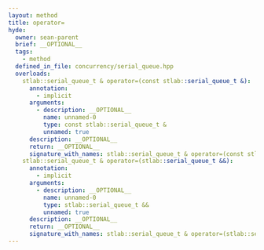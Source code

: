 ```yaml
---
layout: method
title: operator=
hyde:
  owner: sean-parent
  brief: __OPTIONAL__
  tags:
    - method
  defined_in_file: concurrency/serial_queue.hpp
  overloads:
    stlab::serial_queue_t & operator=(const stlab::serial_queue_t &):
      annotation:
        - implicit
      arguments:
        - description: __OPTIONAL__
          name: unnamed-0
          type: const stlab::serial_queue_t &
          unnamed: true
      description: __OPTIONAL__
      return: __OPTIONAL__
      signature_with_names: stlab::serial_queue_t & operator=(const stlab::serial_queue_t &)
    stlab::serial_queue_t & operator=(stlab::serial_queue_t &&):
      annotation:
        - implicit
      arguments:
        - description: __OPTIONAL__
          name: unnamed-0
          type: stlab::serial_queue_t &&
          unnamed: true
      description: __OPTIONAL__
      return: __OPTIONAL__
      signature_with_names: stlab::serial_queue_t & operator=(stlab::serial_queue_t &&)
---
```

